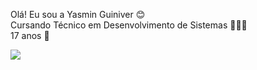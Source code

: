 

Olá! Eu sou a Yasmin Guiniver 😊 <br>
Cursando Técnico em Desenvolvimento de Sistemas 👩🏾‍💻 <br>
17 anos 🌱
  <br>
<div>
  <a href = "https://www.linkedin.com/in/yasmin-guiniver-534738235"> <img src = 	https://img.shields.io/badge/LinkedIn-0077B5?style=for-the-badge&logo=linkedin&logoColor=black>
</div>


<!---
YasminGuiniver/YasminGuiniver is a ✨ special ✨ repository because its `README.md` (this file) appears on your GitHub profile.
You can click the Preview link to take a look at your changes.
--->
